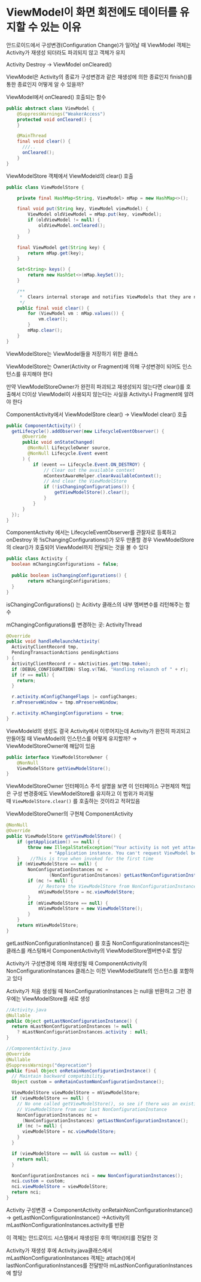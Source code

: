 # ViewModel이 화면 회전에도 데이터를 유지할 수 있는 이유

안드로이드에서 구성변경(Configuration Change)가 일어날 때 ViewModel 객체는 Activity가 재생성 되더라도 파괴되지 않고 객체가 유지

Activity Destroy → ViewModel onCleared()

ViewModel은 Activity의 종료가 구성변경과 같은 재생성에 의한 종료인지 finish()를 통한 종료인지 어떻게 알 수 있을까?

ViewModel에서 onCleared() 호출되는 함수

```java
public abstract class ViewModel { 
    @SuppressWarnings("WeakerAccess")
    protected void onCleared() {
    }

    @MainThread
    final void clear() {
      ///..
      onCleared();
    }
}
```

ViewModelStore 객체에서 ViewModeld의 clear() 호출 

```java
public class ViewModelStore {

    private final HashMap<String, ViewModel> mMap = new HashMap<>();

    final void put(String key, ViewModel viewModel) {
        ViewModel oldViewModel = mMap.put(key, viewModel);
        if (oldViewModel != null) {
            oldViewModel.onCleared();
        }
    }

    final ViewModel get(String key) {
        return mMap.get(key);
    }

    Set<String> keys() {
        return new HashSet<>(mMap.keySet());
    }

    /**
     *  Clears internal storage and notifies ViewModels that they are no longer used.
     */
    public final void clear() {
        for (ViewModel vm : mMap.values()) {
            vm.clear();
        }
        mMap.clear();
    }
}
```

ViewModelStore는 ViewModel들을 저장하기 위한 클래스

ViewModelStore는 Owner(Activity or Fragment)에 의해 구성변경이 되어도 인스턴스를 유지해야 한다

만약 ViewModelStoreOwner가 완전히 파괴되고 재생성되지 않는다면 clear()를 호출해서 더이상 ViewModel이 사용되지 않는다는 사실을 Activity나 Fragment에 알려야 한다

ComponentActivity에서 ViewModelStore clear() → ViewModel clear() 호출

```java
public ComponentActivity() {
  getLifecycle().addObserver(new LifecycleEventObserver() {
      @Override
      public void onStateChanged(
        @NonNull LifecycleOwner source,
        @NonNull Lifecycle.Event event
      ) {
          if (event == Lifecycle.Event.ON_DESTROY) {
              // Clear out the available context
              mContextAwareHelper.clearAvailableContext();
              // And clear the ViewModelStore
              if (!isChangingConfigurations()) {
                  getViewModelStore().clear();
              }
          }
      }
  });
}
```

ComponentActivity 에서는 LifecycleEventObserver를 관찰자로 등록하고 onDestroy 와  !isChangingConfigurations()가 모두 만졸할 경우 ViewModelStore의 clear()가 호출되어 ViewModel까지 전달되는 것을 볼 수 있다

```java
public class Activity {
  boolean mChangingConfigurations = false;
  
  public boolean isChangingConfigurations() {
        return mChangingConfigurations;
  }
}
```

isChangingConfigurations() 는 Acitivty 클래스의 내부 멤버변수를 리턴해주는 함수

mChangingConfigurations를 변경하는 곳: ActivityThread

```java
@Override
public void handleRelaunchActivity(
  ActivityClientRecord tmp,
  PendingTransactionActions pendingActions
) {
  ActivityClientRecord r = mActivities.get(tmp.token);
  if (DEBUG_CONFIGURATION) Slog.v(TAG, "Handling relaunch of " + r);
  if (r == null) {
    return;
  }

  r.activity.mConfigChangeFlags |= configChanges;
  r.mPreserveWindow = tmp.mPreserveWindow;

  r.activity.mChangingConfigurations = true;
}
```

ViewModeld의 생성도 결국 Activity에서 이루어지는데 Activity가 완전히 파괴되고 만들어질 때 ViewModel의 인스턴스를 어떻게 유지할까? → ViewModelStoreOwner에 해답이 있음

```java
public interface ViewModelStoreOwner {
    @NonNull
    ViewModelStore getViewModelStore();
}
```

ViewModelStoreOwner 인터페이스 주석 설명을 보면 이 인터페이스 구현체의 책임은 구성 변경중에도 ViewModelStore를 유지하고 이 범위가 파괴될 때 `ViewModelStore.clear()`
를 호출하는 것이라고 적혀있음

ViewModelStoreOwner의 구현체 ComponentActivity

```java
@NonNull
@Override
public ViewModelStore getViewModelStore() {
    if (getApplication() == null) {
        throw new IllegalStateException("Your activity is not yet attached to the "
                + "Application instance. You can't request ViewModel before onCreate call.");
    }    //This is true when invoked for the first time
    if (mViewModelStore == null) {
        NonConfigurationInstances nc =
                (NonConfigurationInstances) getLastNonConfigurationInstance();
        if (nc != null) {
            // Restore the ViewModelStore from NonConfigurationInstances
            mViewModelStore = nc.viewModelStore;
        }
        if (mViewModelStore == null) {
            mViewModelStore = new ViewModelStore();
        }
    }
    return mViewModelStore;
}
```

getLastNonConfigurationInstance() 를 호출 NonConfigurationInstances라는 클래스를 캐스팅해서 ComponentActivity의 ViewModelStore멤버변수로 할당

Activity가 구성변경에 의해 재생성될 때 ComponentActivity의 NonConfigurationInstances 클래스는 이전 ViewModelState의 인스턴스를 포함하고 있다

Activity가 처음 생성될 때 NonConfigurationInstances 는 null을 반환하고 그런 경우에는 ViewModelStore를 새로 생성

```java
//Activity.java
@Nullable
public Object getLastNonConfigurationInstance() {
  return mLastNonConfigurationInstances != null
    ? mLastNonConfigurationInstances.activity : null;
}

//ComponentActivity.java
@Override
@Nullable
@SuppressWarnings("deprecation")
public final Object onRetainNonConfigurationInstance() {
  // Maintain backward compatibility.
  Object custom = onRetainCustomNonConfigurationInstance();

  ViewModelStore viewModelStore = mViewModelStore;
  if (viewModelStore == null) {
    // No one called getViewModelStore(), so see if there was an existing
    // ViewModelStore from our last NonConfigurationInstance
    NonConfigurationInstances nc =
      (NonConfigurationInstances) getLastNonConfigurationInstance();
    if (nc != null) {
      viewModelStore = nc.viewModelStore;
    }
  }

  if (viewModelStore == null && custom == null) {
    return null;
  }

  NonConfigurationInstances nci = new NonConfigurationInstances();
  nci.custom = custom;
  nci.viewModelStore = viewModelStore;
  return nci;
}
```

Activity 구성변경 → ComponentActivity onRetainNonConfigurationInstance() → getLastNonConfigurationInstance() →Activity의 mLastNonConfigurationInstances.activity를 반환

이 객체는 안드로이드 시스템에서 재생성된 후의 액티비티를 전달한 것

Activity가 재생성 후에 Activity.java클래스에서 mLastNonConfigurationInstances 객체는 attach()에서 lastNonConfigurationInstances를 전달받아 mLastNonConfigurationInstances에 할당